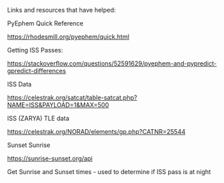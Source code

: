 Links and resources that have helped:


PyEphem Quick Reference

https://rhodesmill.org/pyephem/quick.html

Getting ISS Passes:

https://stackoverflow.com/questions/52591629/pyephem-and-pypredict-gpredict-differences


ISS Data

https://celestrak.org/satcat/table-satcat.php?NAME=ISS&PAYLOAD=1&MAX=500

ISS (ZARYA) TLE data

https://celestrak.org/NORAD/elements/gp.php?CATNR=25544


Sunset Sunrise

https://sunrise-sunset.org/api

Get Sunrise and Sunset times - used to determine if ISS pass is at night
